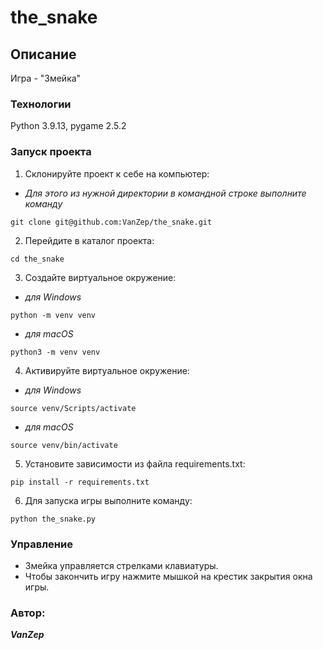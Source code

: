 # the_snake

## Описание
Игра - "Змейка"

### Технологии
Python 3.9.13, pygame 2.5.2

### Запуск проекта
1. Склонируйте проект к себе на компьютер:
+ *Для этого из нужной директории в командной строке выполните команду*
```
git clone git@github.com:VanZep/the_snake.git
```
2. Перейдите в каталог проекта:
```
cd the_snake
```
3. Создайте виртуальное окружение:
+ *для Windows*
```
python -m venv venv
```
+ *для macOS*
```
python3 -m venv venv
```
4. Активируйте виртуальное окружение:
+ *для Windows*
```
source venv/Scripts/activate
```
+ *для macOS*
```
source venv/bin/activate
```
5. Установите зависимости из файла requirements.txt:
```
pip install -r requirements.txt
```
6. Для запуска игры выполните команду:
```
python the_snake.py
```

### Управление
- Змейка управляется стрелками клавиатуры.
- Чтобы закончить игру нажмите мышкой на крестик закрытия окна игры.

### Автор:
***VanZep***